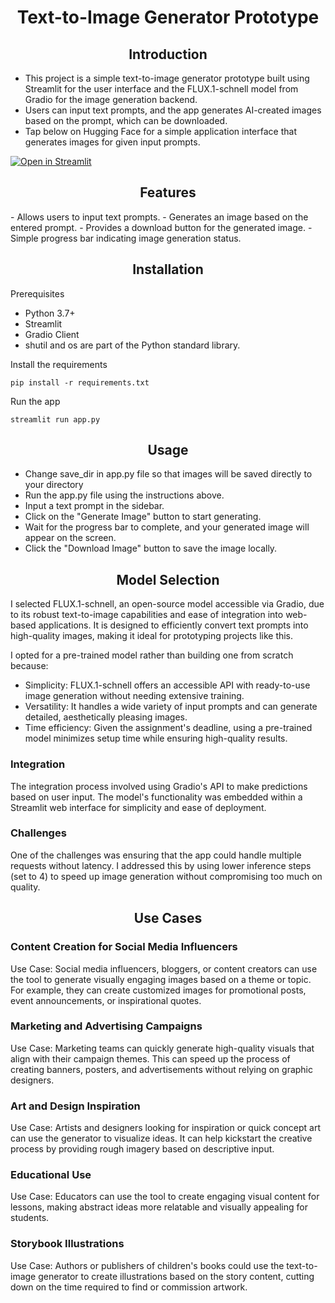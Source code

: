 <h1 align="center">Text-to-Image Generator Prototype</h1>
<h2 align="center">Introduction</h2>

- This project is a simple text-to-image generator prototype built using Streamlit for the user interface and the FLUX.1-schnell model from Gradio for the image generation backend.
- Users can input text prompts, and the app generates AI-created images based on the prompt, which can be downloaded.
- Tap below on Hugging Face for a simple application interface that generates images for given input prompts.

[![Open in Streamlit](https://cdn-lfs.hf.co/repos/96/a2/96a2c8468c1546e660ac2609e49404b8588fcf5a748761fa72c154b2836b4c83/942cad1ccda905ac5a659dfd2d78b344fccfb84a8a3ac3721e08f488205638a0?response-content-disposition=inline%3B+filename*%3DUTF-8%27%27hf-logo.svg%3B+filename%3D%22hf-logo.svg%22%3B&response-content-type=image%2Fsvg%2Bxml&Expires=1729517380&Policy=eyJTdGF0ZW1lbnQiOlt7IkNvbmRpdGlvbiI6eyJEYXRlTGVzc1RoYW4iOnsiQVdTOkVwb2NoVGltZSI6MTcyOTUxNzM4MH19LCJSZXNvdXJjZSI6Imh0dHBzOi8vY2RuLWxmcy5oZi5jby9yZXBvcy85Ni9hMi85NmEyYzg0NjhjMTU0NmU2NjBhYzI2MDllNDk0MDRiODU4OGZjZjVhNzQ4NzYxZmE3MmMxNTRiMjgzNmI0YzgzLzk0MmNhZDFjY2RhOTA1YWM1YTY1OWRmZDJkNzhiMzQ0ZmNjZmI4NGE4YTNhYzM3MjFlMDhmNDg4MjA1NjM4YTA%7EcmVzcG9uc2UtY29udGVudC1kaXNwb3NpdGlvbj0qJnJlc3BvbnNlLWNvbnRlbnQtdHlwZT0qIn1dfQ__&Signature=nPvk8koM-VabyqEaPfTcc%7EDu-pm2EeicoPtaCNS2DmMTIi1ikBORlLbwiyOTgTiuYekzQrMWSXR8O4ZOfZq7vMtqyhpRM3C-e6wASjPjS0PVJeo3T7%7EEH1LEDK1hk60IwSuribuSKsp-LPvBd0KNsS8brVMyirUhPUHx6TVZ0Z384ORInqJ2ofppkA7xT9fGj2r0uq2ljEx7ZZQ3tWSrro-t2OGOjrbeWb8ciVzsW6FbrqtN6EYbuuHqlJQbqQx0HxdKMOvMUfDf5eLTdcbigfYxQp%7EszJ2dv1kmK9Bl2KR6O6DHO3e5QlnlB0qBtTqX-i3OV2tEynMG1f-xgaWKpQ__&Key-Pair-Id=K3RPWS32NSSJCE)](https://huggingface.co/spaces/abeed04/Text-to-Image-Generator)

<h2 align="center">Features</h2>
- Allows users to input text prompts.
- Generates an image based on the entered prompt.
- Provides a download button for the generated image.
- Simple progress bar indicating image generation status.

<h2 align="center">Installation </h2>
Prerequisites

- Python 3.7+
- Streamlit
- Gradio Client
- shutil and os are part of the Python standard library.

Install the requirements

   ```
   pip install -r requirements.txt
   ```

 Run the app

   ```
   streamlit run app.py
   ```
<h2 align="center">Usage</h2>

- Change save_dir in app.py file so that images will be saved directly to your directory
- Run the app.py file using the instructions above.
- Input a text prompt in the sidebar.
- Click on the "Generate Image" button to start generating.
- Wait for the progress bar to complete, and your generated image will appear on the screen.
- Click the "Download Image" button to save the image locally.

<h2 align="center">Model Selection</h2>
I selected FLUX.1-schnell, an open-source model accessible via Gradio, due to its robust text-to-image capabilities and ease of integration into web-based applications. It is designed to efficiently convert text prompts into high-quality images, making it ideal for prototyping projects like this.

I opted for a pre-trained model rather than building one from scratch because:
- Simplicity: FLUX.1-schnell offers an accessible API with ready-to-use image generation without needing extensive training.
- Versatility: It handles a wide variety of input prompts and can generate detailed, aesthetically pleasing images.
- Time efficiency: Given the assignment's deadline, using a pre-trained model minimizes setup time while ensuring high-quality results.
<h3 align="left">Integration</h3>

The integration process involved using Gradio's API to make predictions based on user input. The model's functionality was embedded within a Streamlit web interface for simplicity and ease of deployment.

<h3 align="left">Challenges</h3>

One of the challenges was ensuring that the app could handle multiple requests without latency. I addressed this by using lower inference steps (set to 4) to speed up image generation without compromising too much on quality.

<h2 align="center">Use Cases</h2>
<h3 align="left">Content Creation for Social Media Influencers</h3>
Use Case: Social media influencers, bloggers, or content creators can use the tool to generate visually engaging images based on a theme or topic. For example, they can create customized images for promotional posts, event announcements, or inspirational quotes.

<h3 align="left">Marketing and Advertising Campaigns</h3>
Use Case: Marketing teams can quickly generate high-quality visuals that align with their campaign themes. This can speed up the process of creating banners, posters, and advertisements without relying on graphic designers.
<h3 align="left">Art and Design Inspiration</h3>
Use Case: Artists and designers looking for inspiration or quick concept art can use the generator to visualize ideas. It can help kickstart the creative process by providing rough imagery based on descriptive input.
<h3 align="left">Educational Use</h3>
Use Case: Educators can use the tool to create engaging visual content for lessons, making abstract ideas more relatable and visually appealing for students.

<h3 align="left">Storybook Illustrations</h3>
Use Case: Authors or publishers of children's books could use the text-to-image generator to create illustrations based on the story content, cutting down on the time required to find or commission artwork.
